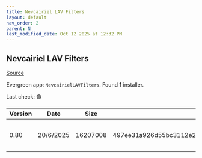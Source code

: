 ```yaml
---
title: Nevcairiel LAV Filters
layout: default
nav_order: 2
parent: N
last_modified_date: Oct 12 2025 at 12:32 PM
---
```


## Nevcairiel LAV Filters

[Source](https://github.com/Nevcairiel/LAVFilters)

Evergreen app: `NevcairielLAVFilters`. Found **1** installer.

Last check: 🟢

| Version | Date      | Size     | Sha256                                                           | Architecture | InstallerType | Type | URI                                                                                                                                                                                            |
| ------- | --------- | -------- | ---------------------------------------------------------------- | ------------ | ------------- | ---- | ---------------------------------------------------------------------------------------------------------------------------------------------------------------------------------------------- |
| 0.80    | 20/6/2025 | 16207008 | 497ee31a926d55bc3112e20a282894cf182b3ffb0a36190be708a650a665a9bf | x86          | Default       | exe  | [https://github.com/Nevcairiel/LAVFilters/releases/download/0.80/LAVFilters-0.80-Installer.exe](https://github.com/Nevcairiel/LAVFilters/releases/download/0.80/LAVFilters-0.80-Installer.exe) |
